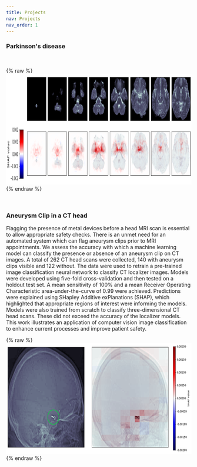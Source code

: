 ```yaml
---
title: Projects
nav: Projects
nav_order: 1
---
```


### Parkinson's disease

<br/>

{% raw %}
   <a href="/pages/test.html">
      <img alt="Parkinson's disease" src="/assets/img/project_pd.png" width="1050" height="300">
   </a>
{% endraw %}

<br/>

### Aneurysm Clip in a CT head
Flagging the presence of metal devices before a head MRI scan is essential to allow
appropriate safety checks. There is an unmet need for an automated system which can
flag aneurysm clips prior to MRI appointments. We assess the accuracy with which a
machine learning model can classify the presence or absence of an aneurysm clip on
CT images. A total of 262 CT head scans were collected, 140 with aneurysm clips
visible and 122 without. The data were used to retrain a pre-trained image
classification neural network to classify CT localizer images. Models were developed
using five-fold cross-validation and then tested on a holdout test set. A mean sensitivity
of 100\% and a mean Receiver Operating Characteristic area-under-the-curve of 0.99
were achieved. Predictions were explained using SHapley Additive exPlanations
(SHAP), which highlighted that appropriate regions of interest were informing the
models. Models were also trained from scratch to classify three-dimensional CT head
scans. These did not exceed the accuracy of the localizer models. This work illustrates
an application of computer vision image classification to enhance current processes
and improve patient safety.

{% raw %}
   <a href="/pages/test.html">
      <img alt="Aneurysm Clip in a CT head" src="/assets/img/project_aneurysm_cxr.png" width="700" height="300">
   </a>
{% endraw %}